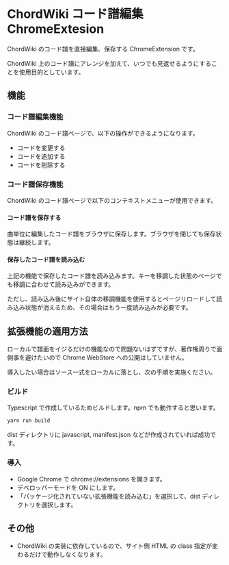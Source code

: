 # ChordWiki コード譜編集 ChromeExtesion

ChordWiki のコード譜を直接編集、保存する ChromeExtension です。

ChordWiki 上のコード譜にアレンジを加えて、いつでも見返せるようにすることを使用目的としています。

## 機能

### コード譜編集機能

ChordWiki のコード譜ページで、以下の操作ができるようになります。

- コードを変更する
- コードを追加する
- コードを削除する

### コード譜保存機能

ChordWiki のコード譜ページで以下のコンテキストメニューが使用できます。

#### コード譜を保存する

曲単位に編集したコード譜をブラウザに保存します。ブラウザを閉じても保存状態は継続します。

#### 保存したコード譜を読み込む

上記の機能で保存したコード譜を読み込みます。キーを移調した状態のページでも移調に合わせて読み込みができます。

ただし、読み込み後にサイト自体の移調機能を使用するとページリロードして読み込み状態が消えるため、その場合はもう一度読み込みが必要です。

## 拡張機能の適用方法

ローカルで譜面をイジるだけの機能なので問題ないはずですが、著作権周りで面倒事を避けたいので Chrome WebStore への公開はしていません。

導入したい場合はソース一式をローカルに落とし、次の手順を実施ください。

### ビルド

Typescript で作成しているためビルドします。npm でも動作すると思います。

```bash
yarn run build
```

dist ディレクトリに javascript, manifest.json などが作成されていれば成功です。

### 導入

- Google Chrome で chrome://extensions を開きます。
- デベロッパーモードを ON にします。
- 「パッケージ化されていない拡張機能を読み込む」を選択して、dist ディレクトリを選択します。

## その他

- ChordWiki の実装に依存しているので、サイト側 HTML の class 指定が変わるだけで動作しなくなります。
